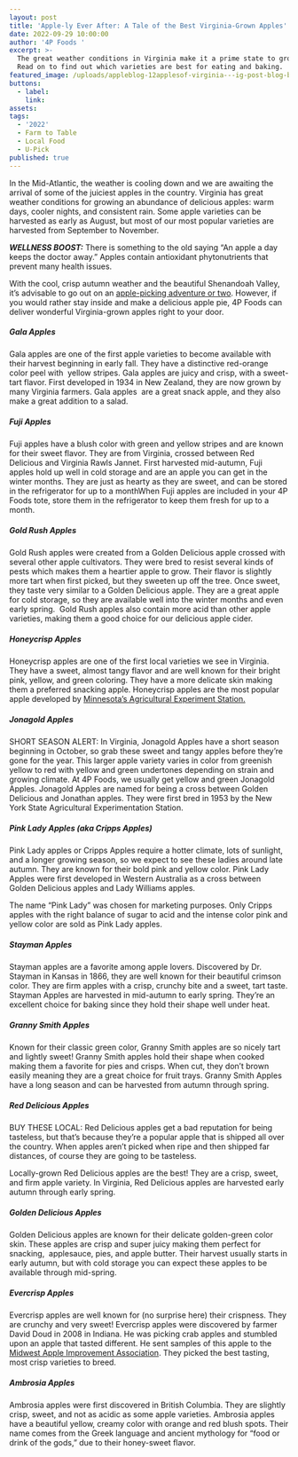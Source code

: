 ```yaml
---
layout: post
title: 'Apple-ly Ever After: A Tale of the Best Virginia-Grown Apples'
date: 2022-09-29 10:00:00
author: '4P Foods '
excerpt: >-
  The great weather conditions in Virginia make it a prime state to grow apples.
  Read on to find out which varieties are best for eating and baking.
featured_image: /uploads/appleblog-12applesof-virginia---ig-post-blog-banner.png
buttons:
  - label:
    link:
assets:
tags:
  - '2022'
  - Farm to Table
  - Local Food
  - U-Pick
published: true
---
```

<div class="editable"><p>In the Mid-Atlantic, the weather is cooling down and we are awaiting the arrival of some of the juiciest apples in the country. Virginia has great&nbsp; weather conditions for growing an abundance of delicious apples: warm days, cooler nights, and consistent rain. Some apple varieties can be harvested as early as August, but most of our most popular varieties are harvested from September to November.&nbsp;</p><p><strong><em>WELLNESS BOOST:</em></strong> There is something to the old saying &ldquo;An apple a day keeps the doctor away.&rdquo; Apples contain antioxidant phytonutrients that prevent many health issues.</p><p>With the cool, crisp autumn weather and the beautiful Shenandoah Valley, it&rsquo;s advisable to go out on an <a href="https://www.funinfairfaxva.com/apple-picking-in-virginia/#:~:text=Mid%2DSeptember%20to%20mid%2DOctober,and%20Yellow%20Delicious%2C%20and%20Fuji.">apple-picking adventure or two</a>. However, if you would rather stay inside and make a delicious apple pie, 4P Foods can deliver wonderful Virginia-grown apples right to your door.</p><h5><strong>Gala Apples</strong></h5><p>Gala apples are one of the first apple varieties to become available with their harvest beginning in early fall. They have a distinctive red-orange color peel with&nbsp; yellow stripes. Gala apples are juicy and crisp, with a sweet-tart flavor. First developed in 1934 in New Zealand, they are now grown by many Virginia farmers. Gala apples&nbsp; are a great snack apple, and they also make a great addition to a salad.</p><h5><strong>Fuji Apples</strong></h5><p>Fuji apples have a blush color with green and yellow stripes and are known for their sweet flavor. They are from Virginia, crossed between Red Delicious and Virginia Rawls Jannet. First harvested mid-autumn, Fuji apples hold up well in cold storage and are an apple you can get in the winter months. They are just as hearty as they are sweet, and can be stored in the refrigerator for up to a monthWhen Fuji apples are included in your 4P Foods tote, store them in the refrigerator to keep them fresh for up to a month.</p><h5><strong>Gold Rush Apples</strong></h5><p>Gold Rush apples were created from a Golden Delicious apple crossed with several other apple cultivators. They were bred to resist several kinds of pests which makes them a heartier apple to grow. Their flavor is slightly more tart when first picked, but they sweeten up off the tree. Once sweet, they taste very similar to a Golden Delicious apple. They are a great apple for cold storage, so they are available well into the winter months and even early spring.&nbsp; Gold Rush apples also contain more acid than other apple varieties, making them a good choice for our delicious apple cider.</p><h5><strong>Honeycrisp Apples</strong></h5><p>Honeycrisp apples are one of the first local varieties we see in Virginia. They have a sweet, almost tangy flavor and are well known for their bright pink, yellow, and green coloring. They have a more delicate skin making them a preferred snacking apple. Honeycrisp apples are the most popular apple developed by <a href="https://specialtyproduce.com/produce/Honeycrisp_Apples_3122.php">Minnesota&rsquo;s Agricultural Experiment Station.</a></p><h5><strong>Jonagold Apples</strong></h5><p>SHORT SEASON ALERT: In Virginia, Jonagold Apples have a short season beginning in October, so grab these sweet and tangy apples before they&rsquo;re gone for the year. This larger apple variety varies in color from greenish yellow to red with yellow and green undertones depending on strain and growing climate. At 4P Foods, we usually get yellow and green Jonagold Apples. Jonagold Apples are named for being a cross between Golden Delicious and Jonathan apples. They were first bred in 1953 by the New York State Agricultural Experimentation Station.</p><h5><strong>Pink Lady Apples (aka Cripps Apples)</strong></h5><p>Pink Lady apples or Cripps Apples require a hotter climate, lots of sunlight, and a longer growing season, so we expect to see these ladies around late autumn. They are known for their bold pink and yellow color. Pink Lady Apples were first developed in Western Australia as a cross between Golden Delicious apples and Lady Williams apples.&nbsp;</p><p>The name &ldquo;Pink Lady&rdquo; was chosen for marketing purposes. Only Cripps apples with the right balance of sugar to acid and the intense color pink and yellow color are sold as Pink Lady apples.</p><h5><strong>Stayman Apples</strong></h5><p>Stayman apples are a favorite among apple lovers. Discovered by Dr. Stayman in Kansas in 1866, they are well known for their beautiful crimson color. They are firm apples with a crisp, crunchy bite and a sweet, tart taste. Stayman Apples are harvested in mid-autumn to early spring. They&rsquo;re an excellent choice for baking since they hold their shape well under heat.&nbsp;</p><h5>Granny <strong>Smith </strong>Apples</h5><p>Known for their classic green color, Granny Smith apples are so nicely tart and lightly sweet! Granny Smith apples hold their shape when cooked making them a favorite for pies and crisps. When cut, they don&rsquo;t brown easily meaning they are a great choice for fruit trays. Granny Smith Apples have a long season and can be harvested from autumn through spring.</p><h5><strong>Red Delicious Apples</strong></h5><p>BUY THESE LOCAL: Red Delicious apples get a bad reputation for being tasteless, but that&rsquo;s because they&rsquo;re a popular apple that is shipped all over the country. When apples aren&rsquo;t picked when ripe and then shipped far distances, of course they are going to be tasteless.&nbsp;</p><p>Locally-grown Red Delicious apples are the best! They are a crisp, sweet, and firm apple variety. In Virginia, Red Delicious apples are harvested early autumn through early spring.&nbsp;</p><h5><strong>Golden Delicious Apples</strong></h5><p>Golden Delicious apples are known for their delicate golden-green color skin. These apples are crisp and super juicy making them perfect for snacking,&nbsp; applesauce, pies, and apple butter. Their harvest usually starts in early autumn, but with cold storage you can expect these apples to be available through mid-spring.</p><h5><strong>Evercrisp Apples</strong></h5><p>Evercrisp apples are well known for (no surprise here) their crispness. They are crunchy and very sweet! Evercrisp apples were discovered by farmer David Doud in 2008 in Indiana. He was picking crab apples and stumbled upon an apple that tasted different. He sent samples of this apple to the <a href="https://fruitgrowersnews.com/article/evercrisp-on-its-way/">Midwest Apple Improvement Association</a>. They picked the best tasting, most crisp varieties to breed.&nbsp;</p><h5><strong>Ambrosia Apples</strong></h5><p>Ambrosia apples were first discovered in British Columbia. They are slightly crisp, sweet, and not as acidic as some apple varieties. Ambrosia apples have a beautiful yellow, creamy color with orange and red blush spots. Their name comes from the Greek language and ancient mythology for &ldquo;food or drink of the gods,&rdquo; due to their honey-sweet flavor.&nbsp;</p></div>